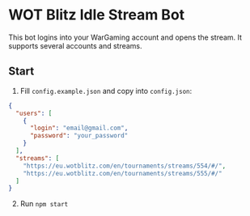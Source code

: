 # WOT Blitz Idle Stream Bot

This bot logins into your WarGaming account and opens the stream.
It supports several accounts and streams.

## Start

1) Fill `config.example.json` and copy into `config.json`:

```json
{
  "users": [
    {
      "login": "email@gmail.com",
      "password": "your_password"
    }
  ],
  "streams": [
    "https://eu.wotblitz.com/en/tournaments/streams/554/#/",
    "https://eu.wotblitz.com/en/tournaments/streams/555/#/"
  ]
}
```

2) Run `npm start`
